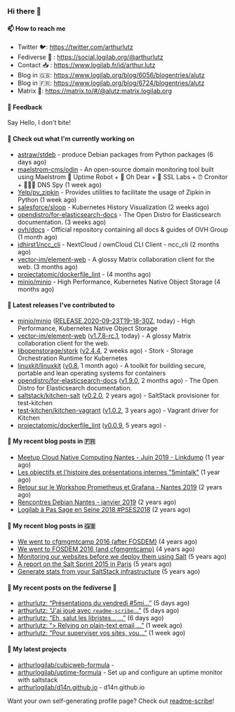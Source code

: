 ### Hi there 👋

#### 📫 How to reach me

- Twitter 🐦: https://twitter.com/arthurlutz
- Fediverse 🐘 : https://social.logilab.org/@arthurlutz
- Contact 📥 : https://www.logilab.fr/id/arthur.lutz
- Blog in 🇬🇧: https://www.logilab.org/blog/6056/blogentries/alutz
- Blog in 🇫🇷: https://www.logilab.org/blog/6724/blogentries/alutz
- Matrix 💬: https://matrix.to/#/@alutz:matrix.logilab.org

#### 💬 Feedback

Say Hello, I don't bite!

#### 👷 Check out what I'm currently working on

- [astraw/stdeb](https://github.com/astraw/stdeb) - produce Debian packages from Python packages (6 days ago)
- [maelstrom-cms/odin](https://github.com/maelstrom-cms/odin) - An open-source domain monitoring tool built using Maelstrom 🤖 Uptime Robot &#43; 🧐 Oh Dear &#43; 🧪 SSL Labs &#43; ⏰ Cronitor &#43; 🕵🏻‍♂️ DNS Spy (1 week ago)
- [Yelp/py_zipkin](https://github.com/Yelp/py_zipkin) - Provides utilities to facilitate the usage of Zipkin in Python (1 week ago)
- [salesforce/sloop](https://github.com/salesforce/sloop) - Kubernetes History Visualization (2 weeks ago)
- [opendistro/for-elasticsearch-docs](https://github.com/opendistro/for-elasticsearch-docs) - The Open Distro for Elasticsearch documentation. (3 weeks ago)
- [ovh/docs](https://github.com/ovh/docs) - Official repository containing all docs &amp; guides of OVH Group (1 month ago)
- [jdhirst1/ncc_cli](https://github.com/jdhirst1/ncc_cli) - NextCloud  / ownCloud CLI Client - ncc_cli (2 months ago)
- [vector-im/element-web](https://github.com/vector-im/element-web) - A glossy Matrix collaboration client for the web. (3 months ago)
- [projectatomic/dockerfile_lint](https://github.com/projectatomic/dockerfile_lint) -  (4 months ago)
- [minio/minio](https://github.com/minio/minio) - High Performance, Kubernetes Native Object Storage (4 months ago)


#### 🔭 Latest releases I've contributed to

- [minio/minio](https://github.com/minio/minio) ([RELEASE.2020-09-23T19-18-30Z](https://github.com/minio/minio/releases/tag/RELEASE.2020-09-23T19-18-30Z), today) - High Performance, Kubernetes Native Object Storage
- [vector-im/element-web](https://github.com/vector-im/element-web) ([v1.7.8-rc.1](https://github.com/vector-im/element-web/releases/tag/v1.7.8-rc.1), today) - A glossy Matrix collaboration client for the web.
- [libopenstorage/stork](https://github.com/libopenstorage/stork) ([v2.4.4](https://github.com/libopenstorage/stork/releases/tag/v2.4.4), 2 weeks ago) - Stork - Storage Orchestration Runtime for Kubernetes
- [linuxkit/linuxkit](https://github.com/linuxkit/linuxkit) ([v0.8](https://github.com/linuxkit/linuxkit/releases/tag/v0.8), 1 month ago) - A toolkit for building secure, portable and lean operating systems for containers
- [opendistro/for-elasticsearch-docs](https://github.com/opendistro/for-elasticsearch-docs) ([v1.9.0](https://github.com/opendistro/for-elasticsearch-docs/releases/tag/v1.9.0), 2 months ago) - The Open Distro for Elasticsearch documentation.
- [saltstack/kitchen-salt](https://github.com/saltstack/kitchen-salt) ([v0.2.0](https://github.com/saltstack/kitchen-salt/releases/tag/v0.2.0), 2 years ago) - SaltStack provisioner for test-kitchen
- [test-kitchen/kitchen-vagrant](https://github.com/test-kitchen/kitchen-vagrant) ([v1.0.2](https://github.com/test-kitchen/kitchen-vagrant/releases/tag/v1.0.2), 3 years ago) - Vagrant driver for Kitchen
- [projectatomic/dockerfile_lint](https://github.com/projectatomic/dockerfile_lint) ([v0.0.9](https://github.com/projectatomic/dockerfile_lint/releases/tag/v0.0.9), 5 years ago) - 

#### 📜 My recent blog posts in 🇫🇷

- [Meetup Cloud Native Computing Nantes - Juin 2019 - Linkdump](https://www.logilab.org/blogentry/10132594) (1 year ago)
- [Les objectifs et l&#39;histoire des présentations internes &#34;5mintalk&#34;](https://www.logilab.org/blogentry/10131689) (1 year ago)
- [Retour sur le Workshop Prometheus et Grafana - Nantes 2019](https://www.logilab.org/blogentry/10131299) (2 years ago)
- [Rencontres Debian Nantes - janvier 2019](https://www.logilab.org/blogentry/10131004) (2 years ago)
- [Logilab à Pas Sage en Seine 2018 #PSES2018](https://www.logilab.org/blogentry/10128951) (2 years ago)

#### 📜 My recent blog posts in 🇬🇧

- [We went to cfgmgmtcamp 2016 (after FOSDEM)](https://www.logilab.org/blogentry/4253513) (4 years ago)
- [We went to FOSDEM 2016 (and cfgmgmtcamp)](https://www.logilab.org/blogentry/4253406) (4 years ago)
- [Monitoring our websites before we deploy them using Salt](https://www.logilab.org/blogentry/288175) (5 years ago)
- [A report on the Salt Sprint 2015 in Paris](https://www.logilab.org/blogentry/288007) (5 years ago)
- [Generate stats from your SaltStack infrastructure](https://www.logilab.org/blogentry/283815) (5 years ago)

#### 📜 My recent posts on the fediverse 🐘

- [arthurlutz: “Présentations du vendredi #5mi…”](https://social.logilab.org/@arthurlutz/104886378977155466) (5 days ago)
- [arthurlutz: “J&#39;ai joué avec `readme-scribe`…”](https://social.logilab.org/@arthurlutz/104885100027361758) (5 days ago)
- [arthurlutz: “Eh, salut les libristes... …”](https://social.logilab.org/@arthurlutz/104880196563001500) (6 days ago)
- [arthurlutz: “&gt; Relying on plain-text email …”](https://social.logilab.org/@arthurlutz/104868520491640248) (1 week ago)
- [arthurlutz: “Pour superviser vos sites, vou…”](https://social.logilab.org/@arthurlutz/104868042881473869) (1 week ago)

#### 🌱 My latest projects

- [arthurlogilab/cubicweb-formula](https://github.com/arthurlogilab/cubicweb-formula) - 
- [arthurlogilab/uptime-formula](https://github.com/arthurlogilab/uptime-formula) -  Set up and configure an uptime monitor with saltstack
- [arthurlogilab/d14n.github.io](https://github.com/arthurlogilab/d14n.github.io) - d14n.github.io



Want your own self-generating profile page? Check out [readme-scribe](https://github.com/muesli/readme-scribe)!
